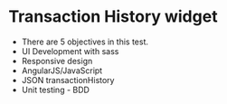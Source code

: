 # Transaction History widget

* There are 5 objectives in this test.
* UI Development with sass
* Responsive design
* AngularJS/JavaScript
* JSON transactionHistory
* Unit testing - BDD
